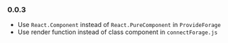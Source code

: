 ### 0.0.3

- Use `React.Component` instead of `React.PureComponent` in `ProvideForage`
- Use render function instead of class component in `connectForage.js`